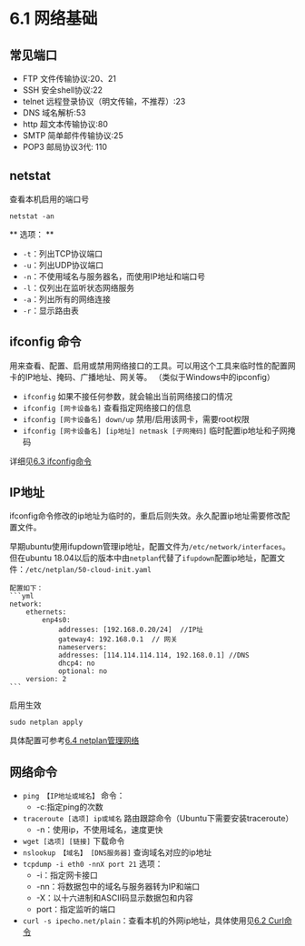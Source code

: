 # 6.1 网络基础

## 常见端口

-  FTP 文件传输协议:20、21
-  SSH 安全shell协议:22
-  telnet 远程登录协议（明文传输，不推荐）:23
-  DNS 域名解析:53
-  http 超文本传输协议:80
-  SMTP 简单邮件传输协议:25
-  POP3 邮局协议3代: 110

## netstat
查看本机启用的端口号

```
netstat -an
```

** 选项： **
  - `-t`：列出TCP协议端口
  - `-u`：列出UDP协议端口
  - `-n`：不使用域名与服务器名，而使用IP地址和端口号
  - `-l`：仅列出在监听状态网络服务
  - `-a`：列出所有的网络连接
  - `-r`：显示路由表

## ifconfig 命令

用来查看、配置、启用或禁用网络接口的工具。可以用这个工具来临时性的配置网卡的IP地址、掩码、广播地址、网关等。
（类似于Windows中的ipconfig）

- `ifconfig` 如果不接任何参数，就会输出当前网络接口的情况
- `ifconfig [网卡设备名]` 查看指定网络接口的信息
- `ifconfig [网卡设备名] down/up` 禁用/启用该网卡，需要root权限
- `ifconfig [网卡设备名] [ip地址] netmask [子网掩码]` 临时配置ip地址和子网掩码

详细见[6.3 ifconfig命令](06_3_ifconfig命令.md)

## IP地址
ifconfig命令修改的ip地址为临时的，重启后则失效。永久配置ip地址需要修改配置文件。

早期ubuntu使用ifupdown管理ip地址，配置文件为`/etc/network/interfaces`。但在ubuntu 18.04以后的版本中由`netplan`代替了`ifupdown`配置ip地址，配置文件：`/etc/netplan/50-cloud-init.yaml`

    配置如下：
    ```yml
    network:
        ethernets:
            enp4s0:
                addresses: [192.168.0.20/24]  //IP址
                gateway4: 192.168.0.1  // 网关
                nameservers:
                addresses: [114.114.114.114, 192.168.0.1] //DNS
                dhcp4: no
                optional: no
        version: 2
    ```
启用生效
```
sudo netplan apply
```
具体配置可参考[6.4 netplan管理网络](06_4_netplan管理网络.md)

## 网络命令

- `ping 【IP地址或域名】` 命令：
  - -c:指定ping的次数
- `traceroute [选项] ip或域名` 路由跟踪命令（Ubuntu下需要安装traceroute）
  - -n：使用ip，不使用域名，速度更快
- `wget [选项] [链接]` 下载命令
- `nslookup 【域名】 [DNS服务器]` 查询域名对应的ip地址
- `tcpdump -i eth0 -nnX port 21`
  选项：
  - -i：指定网卡接口
  - -nn：将数据包中的域名与服务器转为IP和端口
  - -X：以十六进制和ASCII码显示数据包和内容
  - port：指定监听的端口
- `curl -s ipecho.net/plain`：查看本机的外网ip地址，具体使用见[6.2 Curl命令](.\06_2_Curl命令.md)